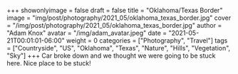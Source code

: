 +++
showonlyimage = false
draft = false
title = "Oklahoma/Texas Border"
image = "img/post/photography/2021_05/oklahoma_texas_border.jpg"
cover = "/img/post/photography/2021_05/oklahoma_texas_border.jpg"
author = "Adam Knox"
avatar = "/img/adam_avatar.jpeg"
date = "2021-05-21T00:01:01-06:00"
weight = 0
categories = ["Photography", "Travel"]
tags = ["Countryside", "US", "Oklahoma", "Texas", "Nature", "Hills", "Vegetation", "Sky"]
+++
Car broke down and we thought we were going to be stuck here. Nice place to be stuck!